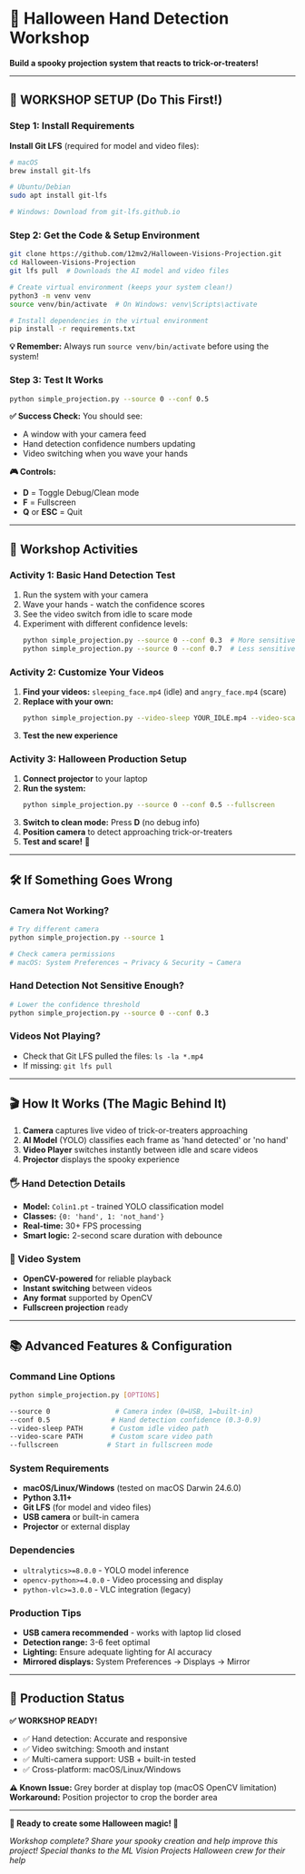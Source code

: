 # 🎃 Halloween Hand Detection Workshop

**Build a spooky projection system that reacts to trick-or-treaters!**

---

## 🚀 WORKSHOP SETUP (Do This First!)

### Step 1: Install Requirements

**Install Git LFS** (required for model and video files):
```bash
# macOS
brew install git-lfs

# Ubuntu/Debian  
sudo apt install git-lfs

# Windows: Download from git-lfs.github.io
```

### Step 2: Get the Code & Setup Environment
```bash
git clone https://github.com/12mv2/Halloween-Visions-Projection.git
cd Halloween-Visions-Projection
git lfs pull  # Downloads the AI model and video files

# Create virtual environment (keeps your system clean!)
python3 -m venv venv
source venv/bin/activate  # On Windows: venv\Scripts\activate

# Install dependencies in the virtual environment
pip install -r requirements.txt
```

**💡 Remember:** Always run `source venv/bin/activate` before using the system!

### Step 3: Test It Works
```bash
python simple_projection.py --source 0 --conf 0.5
```

**✅ Success Check:** You should see:
- A window with your camera feed
- Hand detection confidence numbers updating
- Video switching when you wave your hands

**🎮 Controls:**
- **D** = Toggle Debug/Clean mode  
- **F** = Fullscreen
- **Q** or **ESC** = Quit

---

## 🎯 Workshop Activities

### Activity 1: Basic Hand Detection Test
1. Run the system with your camera
2. Wave your hands - watch the confidence scores
3. See the video switch from idle to scare mode
4. Experiment with different confidence levels:
   ```bash
   python simple_projection.py --source 0 --conf 0.3  # More sensitive
   python simple_projection.py --source 0 --conf 0.7  # Less sensitive
   ```

### Activity 2: Customize Your Videos
1. **Find your videos:** `sleeping_face.mp4` (idle) and `angry_face.mp4` (scare)
2. **Replace with your own:**
   ```bash
   python simple_projection.py --video-sleep YOUR_IDLE.mp4 --video-scare YOUR_SCARE.mp4
   ```
3. **Test the new experience**

### Activity 3: Halloween Production Setup
1. **Connect projector** to your laptop
2. **Run the system:**
   ```bash
   python simple_projection.py --source 0 --conf 0.5 --fullscreen
   ```
3. **Switch to clean mode:** Press **D** (no debug info)
4. **Position camera** to detect approaching trick-or-treaters
5. **Test and scare!** 🎃

---

## 🛠️ If Something Goes Wrong

### Camera Not Working?
```bash
# Try different camera
python simple_projection.py --source 1

# Check camera permissions
# macOS: System Preferences → Privacy & Security → Camera
```

### Hand Detection Not Sensitive Enough?
```bash
# Lower the confidence threshold
python simple_projection.py --source 0 --conf 0.3
```

### Videos Not Playing?
- Check that Git LFS pulled the files: `ls -la *.mp4`
- If missing: `git lfs pull`

---

## 🎬 How It Works (The Magic Behind It)

1. **Camera** captures live video of trick-or-treaters approaching
2. **AI Model** (YOLO) classifies each frame as 'hand detected' or 'no hand'
3. **Video Player** switches instantly between idle and scare videos
4. **Projector** displays the spooky experience

### 🖐️ Hand Detection Details
- **Model:** `Colin1.pt` - trained YOLO classification model
- **Classes:** `{0: 'hand', 1: 'not_hand'}`
- **Real-time:** 30+ FPS processing
- **Smart logic:** 2-second scare duration with debounce

### 🎥 Video System
- **OpenCV-powered** for reliable playback
- **Instant switching** between videos
- **Any format** supported by OpenCV
- **Fullscreen projection** ready

---

## 📚 Advanced Features & Configuration

### Command Line Options
```bash
python simple_projection.py [OPTIONS]

--source 0                # Camera index (0=USB, 1=built-in)
--conf 0.5               # Hand detection confidence (0.3-0.9)
--video-sleep PATH       # Custom idle video path
--video-scare PATH       # Custom scare video path
--fullscreen            # Start in fullscreen mode
```

### System Requirements
- **macOS/Linux/Windows** (tested on macOS Darwin 24.6.0)
- **Python 3.11+**
- **Git LFS** (for model and video files)
- **USB camera** or built-in camera
- **Projector** or external display

### Dependencies
- `ultralytics>=8.0.0` - YOLO model inference
- `opencv-python>=4.0.0` - Video processing and display
- `python-vlc>=3.0.0` - VLC integration (legacy)

### Production Tips
- **USB camera recommended** - works with laptop lid closed
- **Detection range:** 3-6 feet optimal
- **Lighting:** Ensure adequate lighting for AI accuracy
- **Mirrored displays:** System Preferences → Displays → Mirror

---

## 🎃 Production Status

**✅ WORKSHOP READY!**
- ✅ Hand detection: Accurate and responsive  
- ✅ Video switching: Smooth and instant
- ✅ Multi-camera support: USB + built-in tested
- ✅ Cross-platform: macOS/Linux/Windows

**⚠️ Known Issue:** Grey border at display top (macOS OpenCV limitation)  
**Workaround:** Position projector to crop the border area

---

**🎃 Ready to create some Halloween magic! 👻**

*Workshop complete? Share your spooky creation and help improve this project!*
*Special thanks to the ML Vision Projects Halloween crew for their help*